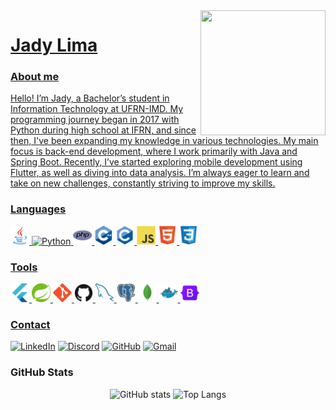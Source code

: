 <img align="right" padding="25px" height="200" width="200" border-radios="30" src="https://cdn.pixabay.com/photo/2013/07/13/11/34/owl-158414_1280.png">

<h1>
    <a href="https://github.com/jady-lima">
    <span>Jady Lima</span>
</h1>

<h3>About me</h3>
<p>Hello! I’m Jady, a Bachelor’s student in Information Technology at UFRN-IMD. My programming journey began in 2017 with Python during high school at IFRN, and since then, I've been expanding my knowledge in various technologies. My main focus is back-end development, where I work primarily with Java and Spring Boot. Recently, I’ve started exploring mobile development using Flutter, as well as diving into data analysis. I’m always eager to learn and take on new challenges, constantly striving to improve my skills.</p>

<h3>Languages</h3> 
<div> 
    <img alt="java" height="30" width="30" src="https://raw.githubusercontent.com/devicons/devicon/master/icons/java/java-original.svg"> 
    <img alt="Python" height="30" width="30" src="https://cdn4.iconfinder.com/data/icons/logos-and-brands/512/267_Python_logo-512.png"> 
    <img alt="Php" height="30" width="30" src="https://raw.githubusercontent.com/devicons/devicon/master/icons/php/php-original.svg"> 
    <img alt="cplusplus" height="30" width="30" src="https://raw.githubusercontent.com/devicons/devicon/master/icons/cplusplus/cplusplus-original.svg"> 
    <img alt="c" height="30" width="30" src="https://raw.githubusercontent.com/devicons/devicon/master/icons/c/c-original.svg"> 
    <img alt="Javascript" height="30" width="30" src="https://raw.githubusercontent.com/devicons/devicon/master/icons/javascript/javascript-original.svg"> 
    <img alt="html5" height="30" width="30" src="https://raw.githubusercontent.com/devicons/devicon/master/icons/html5/html5-original.svg"> 
    <img alt="CSS3" height="30" width="30" src="https://raw.githubusercontent.com/devicons/devicon/master/icons/css3/css3-original.svg"> 
</div> 

<h3>Tools</h3> 
<div> 
    <img alt="flutter" height="30" width="30" src="https://raw.githubusercontent.com/devicons/devicon/master/icons/flutter/flutter-original.svg"> 
    <img alt="spring" height="30" width="30" src="https://raw.githubusercontent.com/devicons/devicon/master/icons/spring/spring-original.svg"> 
    <img alt="git" height="30" width="30" src="https://raw.githubusercontent.com/devicons/devicon/master/icons/git/git-original.svg"> 
    <img alt="github" height="30" width="30" src="https://raw.githubusercontent.com/devicons/devicon/master/icons/github/github-original.svg"> 
    <img alt="mysql" height="30" width="30" src="https://raw.githubusercontent.com/devicons/devicon/master/icons/mysql/mysql-original.svg"> 
    <img alt="postgresql" height="30" width="30" src="https://raw.githubusercontent.com/devicons/devicon/master/icons/postgresql/postgresql-original.svg"> 
    <img alt="mongodb" height="30" width="30" src="https://raw.githubusercontent.com/devicons/devicon/master/icons/mongodb/mongodb-original.svg"> 
    <img alt="docker" height="30" width="30" src="https://raw.githubusercontent.com/devicons/devicon/master/icons/docker/docker-original.svg"> 
    <img alt="bootstrap" height="30" width="30" src="https://raw.githubusercontent.com/devicons/devicon/master/icons/bootstrap/bootstrap-original.svg"> 
</div>


<h3>Contact</h3> 

[![LinkedIn](https://img.shields.io/badge/-Linkedin-000?style=for-the-badge&logo=linkedin&logoColor=62b1d4&color:FFF)](https://www.linkedin.com/in/jady-lima/)
[![Discord](https://img.shields.io/badge/-Discord-000?style=for-the-badge&logo=discord&logoColor=62b1d4&color:FFF)](https://discord.com/channels/@jadysilva/)
[![GitHub](https://img.shields.io/badge/-Github-000?style=for-the-badge&logo=github&logoColor=62b1d4&color:FFF)](https://github.com/jady-lima)
[![Gmail](https://img.shields.io/badge/-Email-000?style=for-the-badge&logo=gmail&logoColor=62b1d4&color:FFF)](mailto:jadylsilva@gmail.com)

<h3>GitHub Stats</h3>

<div align="center">

![GitHub stats](https://github-readme-stats-git-masterrstaa-rickstaa.vercel.app/api?username=jady-lima&hide_title=true&show_icons=true&include_all_commits=true&count_private=true&line_height=30&hide=stars&bg_color=000&title_color=62b1d4&text_color=FFF&border_radius=3&border_color=62b1d4c&icon_color=62b1d4&theme=tokyonight)
![Top Langs](https://github-readme-stats-git-masterrstaa-rickstaa.vercel.app/api/top-langs/?username=jady-lima&layout=compact&theme=tokyonight&bg_color=000&border_color=62b1d4c&title_color=62b1d4&text_color=FFF)
</div>
<div align="center">
</div>
